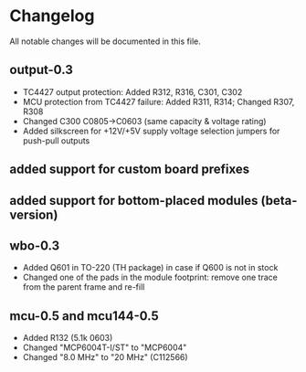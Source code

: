 # Changelog

All notable changes will be documented in this file.

## output-0.3
  - TC4427 output protection: Added R312, R316, C301, C302
  - MCU protection from TC4427 failure: Added R311, R314; Changed R307, R308
  - Changed C300 C0805->C0603 (same capacity & voltage rating)
  - Added silkscreen for +12V/+5V supply voltage selection jumpers for push-pull outputs

## added support for custom board prefixes

## added support for bottom-placed modules (beta-version)

## wbo-0.3
  - Added Q601 in TO-220 (TH package) in case if Q600 is not in stock
  - Changed one of the pads in the module footprint: remove one trace from the parent frame and re-fill

## mcu-0.5 and mcu144-0.5
 - Added R132 (5.1k 0603)
 - Changed "MCP6004T-I/ST" to "MCP6004"
 - Changed "8.0 MHz" to "20 MHz" (C112566)
